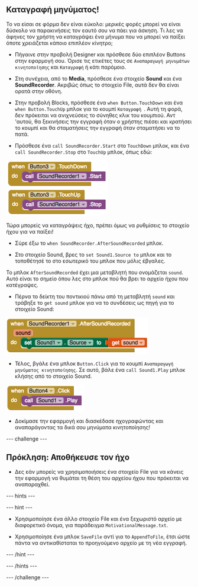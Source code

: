## Καταγραφή μηνύματος!

Το να είσαι σε φόρμα δεν είναι εύκολο: μερικές φορές μπορεί να είναι δύσκολο να παρακινήσεις τον εαυτό σου να πάει για άσκηση. Τι λες να άφηνες τον χρήστη να καταγράψει ένα μήνυμα που να μπορεί να παίξει όποτε χρειάζεται κάποιο επιπλέον κίνητρο;

+ Πήγαινε στην προβολή Designer και πρόσθεσε δύο επιπλέον Buttons στην εφαρμογή σου. Όρισε τις ετικέτες τους σε `Αναπαραγωγή μηνυμάτων κινητοποίησης` και `Καταγραφή` ή κάτι παρόμοιο.

+ Στη συνέχεια, από το **Media**, πρόσθεσε ένα στοιχείο **Sound** και ένα **SoundRecorder**. Ακριβώς όπως το στοιχείο File, αυτά δεν θα είναι ορατά στην οθόνη.

+ Στην προβολή Blocks, πρόσθεσε ένα `when Button.TouchDown` και ένα `when Button.TouchUp` μπλοκ για το κουμπί `Καταγραφή `. Αυτή τη φορά, δεν πρόκειται να ανιχνεύσεις το σύνηθες κλικ του κουμπιού. Αντ 'αυτού, θα ξεκινήσεις την εγγραφή όταν ο χρήστης πιέσει και κρατήσει το κουμπί και θα σταματήσεις την εγγραφή όταν σταματήσει να το πατά.

+ Πρόσθεσε ένα `call SoundRecorder.Start` στο `TouchDown` μπλοκ, και ένα `call SoundRecorder.Stop` στο `TouchUp` μπλοκ, όπως εδώ:

![](images/s7StartStop.png)

Τώρα μπορείς να καταγράψεις ήχο, πρέπει όμως να ρυθμίσεις το στοιχείο ήχου για να παίξει!

+ Σύρε έξω το `when SoundRecorder.AfterSoundRecorded` μπλοκ.

+ Στο στοιχείο Sound, βρες το `set Sound1.Source to` μπλοκ και το τοποθέτησέ το στο εσωτερικό του μπλοκ που μόλις έβγαλες.

Το μπλοκ `AfterSoundRecorded` έχει μια μεταβλητή που ονομάζεται `sound`. Αυτό είναι το σημείο όπου λες στο μπλοκ πού θα βρει το αρχείο ήχου που κατέγραψες.

+ Πέρνα το δείκτη του ποντικιού πάνω από τη μεταβλητή `sound` και τράβηξε το `get sound` μπλοκ για να το συνδέσεις ως πηγή για το στοιχείο Sound:

![](images/s7AfterRecordSetSource.png)

+ Τέλος, βγάλε ένα μπλοκ `Button.Click` για το κουμπί `Αναπαραγωγή μηνύματος κινητοποίησης`. Σε αυτό, βάλε ένα `call Sound1.Play` μπλοκ κλήσης από το στοιχείο Sound.

![](images/s7PlaySound.png)

+ Δοκίμασε την εφαρμογή και διασκέδασε ηχογραφώντας και αναπαράγοντας τα δικά σου μηνύματα κινητοποίησης!

--- challenge ---

## Πρόκληση: Αποθήκευσε τον ήχο

- Δες εάν μπορείς να χρησιμοποιήσεις ένα στοιχείο File για να κάνεις την εφαρμογή να θυμάται τη θέση του αρχείου ήχου που πρόκειται να αναπαραχθεί.

--- hints ---

--- hint ---

+ Χρησιμοποίησε ένα άλλο στοιχείο File και ένα ξεχωριστό αρχείο με διαφορετικό όνομα, για παράδειγμα `MotivationalMessage.txt`.

+ Χρησιμοποίησε ένα μπλοκ `SaveFile` αντί για το `AppendToFile`, έτσι ώστε πάντα να αντικαθίσταται το προηγούμενο αρχείο με τη νέα εγγραφή.

--- /hint ---

--- /hints ---

--- /challenge ---
